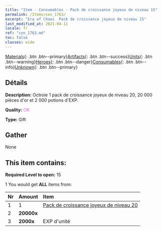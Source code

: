 ```yaml
---
title: "Item - Consumables - Pack de croissance joyeux de niveau 15"
permalink: /Items/con_1763/
excerpt: "Era of Chaos  Pack de croissance joyeux de niveau 15"
last_modified_at: 2021-04-11
locale: fr
ref: "con_1763.md"
toc: false
classes: wide
---
```

 [Materials](/fr/Items/){: .btn .btn--primary}[Artifacts](/fr/Items/Artifacts/){: .btn .btn--success}[Units](/fr/Items/Units/){: .btn .btn--warning}[Heroes](/fr/Items/Heroes/){: .btn .btn--danger}[Consumables](/fr/Items/Consumables/){: .btn .btn--info}[Unknown](/fr/Items/Unknown/){: .btn .btn--primary}

## Détails
 **Description:** Octroie 1 pack de croissance joyeux de niveau 20, 20 000 pièces d'or et 2 000 potions d'EXP.

 **Quality:** <span style="color: #DA70D6">OK</span>

 **Type:** Gift

## Gather

  None

## This item contains:

 **Required Level to open:** 15

 1 You would get **ALL** items  from:

  | Nr | Amount |     Item    |
  |:---|:-------|:------------|
  | 1 | 1 | [Pack de croissance joyeux de niveau 20](/fr/Items/con_1764/) | 
  | 2 |  **20000x** | <i class="fas fa-coins"/> |  | 
  | 3 |  **2000x** | EXP d'unité |  | 
